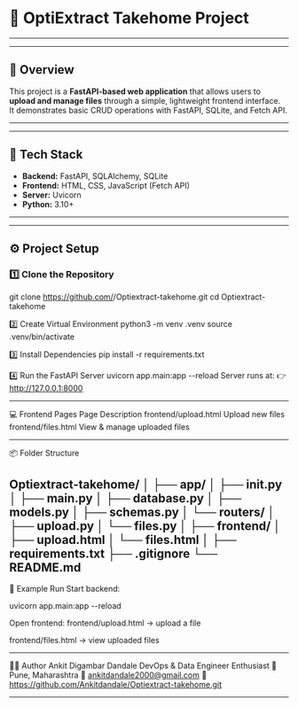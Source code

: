 # 🚀 OptiExtract Takehome Project

---

----------------------------------------------------------------------------------------

## 📖 Overview
This project is a **FastAPI-based web application** that allows users to **upload and manage files** through a simple, lightweight frontend interface.  
It demonstrates basic CRUD operations with FastAPI, SQLite, and Fetch API.

---
----------------------------------------------------------------------------------------

## 🧩 Tech Stack
- **Backend:** FastAPI, SQLAlchemy, SQLite  
- **Frontend:** HTML, CSS, JavaScript (Fetch API)  
- **Server:** Uvicorn  
- **Python:** 3.10+

---
----------------------------------------------------------------------------------------

## ⚙️ Project Setup

### 1️⃣ Clone the Repository
git clone https://github.com/<your-username>/Optiextract-takehome.git
cd Optiextract-takehome

2️⃣ Create Virtual Environment
python3 -m venv .venv
source .venv/bin/activate

3️⃣ Install Dependencies
pip install -r requirements.txt

4️⃣ Run the FastAPI Server
uvicorn app.main:app --reload
Server runs at:
👉 http://127.0.0.1:8000

----------------------------------------------------------------------------------------

💻 Frontend Pages
Page	Description
frontend/upload.html	Upload new files
frontend/files.html	View & manage uploaded files

----------------------------------------------------------------------------------------

📦 Folder Structure

Optiextract-takehome/
│
├── app/
│   ├── __init__.py
│   ├── main.py
│   ├── database.py
│   ├── models.py
│   ├── schemas.py
│   └── routers/
│       ├── upload.py
│       └── files.py
│
├── frontend/
│   ├── upload.html
│   └── files.html
│
├── requirements.txt
├── .gitignore
└── README.md
----------------------------------------------------------------------------------------

🧪 Example Run
Start backend:

uvicorn app.main:app --reload

Open frontend:
frontend/upload.html → upload a file

frontend/files.html → view uploaded files

----------------------------------------------------------------------------------------

🧑‍💻 Author
Ankit Digambar Dandale
DevOps & Data Engineer Enthusiast
📍 Pune, Maharashtra
📧 ankitdandale2000@gmail.com
🔗 https://github.com/Ankitdandale/Optiextract-takehome.git

----------------------------------------------------------------------------------------